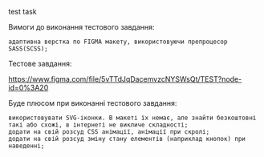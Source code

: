 test task

Вимоги до виконання тестового завдання:

    адаптивна верстка по FIGMA макету, використовуючи препроцесор SASS(SCSS);

Тестове завдання:

https://www.figma.com/file/5vTTdJqDacemvzcNYSWsQt/TEST?node-id=0%3A20

Буде плюсом при виконанні тестового завдання:

    використовувати SVG-іконки. В макеті їх немає, але знайти безкоштовні такі або схожі, в інтернеті не викличе складності;
    додати на свій розсуд CSS анімації, анімації при скролі;
    додати на свій розсуд зміну стану елементів (наприклад кнопок) при наведенні;